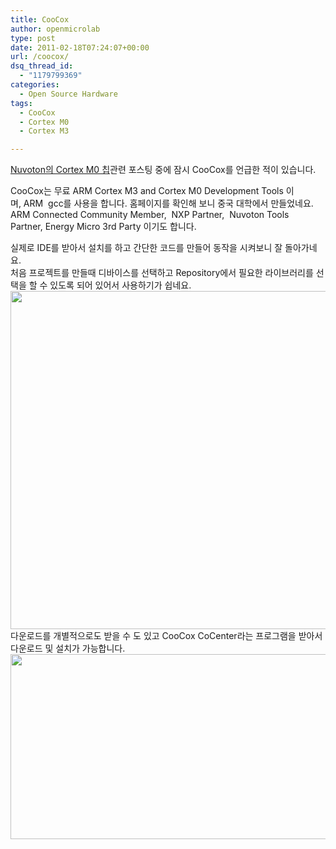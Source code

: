 ```yaml
---
title: CooCox
author: openmicrolab
type: post
date: 2011-02-18T07:24:07+00:00
url: /coocox/
dsq_thread_id:
  - "1179799369"
categories:
  - Open Source Hardware
tags:
  - CooCox
  - Cortex M0
  - Cortex M3

---
```

<A title="[http://liketheocean.tistory.com/77]로 이동합니다." href="http://liketheocean.tistory.com/77" target=_blank>Nuvoton의 Cortex M0 칩</A>관련 포스팅 중에 잠시 CooCox를 언급한 적이 있습니다.

CooCox는 무료 ARM Cortex M3 and Cortex M0 Development Tools 이며,&nbsp;ARM&nbsp; gcc를 사용을 합니다. 홈페이지를 확인해 보니 중국 대학에서&nbsp;만들었네요.&nbsp;  
ARM Connected Community Member,&nbsp;&nbsp;NXP Partner,&nbsp;&nbsp;Nuvoton Tools Partner,&nbsp;Energy Micro 3rd Party 이기도 합니다.

실제로 IDE를 받아서 설치를 하고 간단한 코드를 만들어 동작을 시켜보니 잘 돌아가네요.  
처음 프로젝트를 만들때 디바이스를 선택하고 Repository에서 필요한 라이브러리를 선택을 할 수 있도록 되어 있어서 사용하기가 쉽네요.<img loading="lazy" src="/images/1/cfile9.uf.127780344D5E16A72EB3E6.jpg" class="aligncenter" width="680" height="541" alt="" filename="cfile9.uf.127780344D5E16A72EB3E6.jpg" filemime="" />다운로드를 개별적으로도 받을 수 도 있고 CooCox CoCenter라는 프로그램을 받아서 다운로드 및 설치가 가능합니다.  
<img loading="lazy" src="/images/1/cfile25.uf.17191F344D5E1C3807519E.jpg" class="aligncenter" width="651" height="296" alt="" filename="cfile25.uf.17191F344D5E1C3807519E.jpg" filemime="" />
